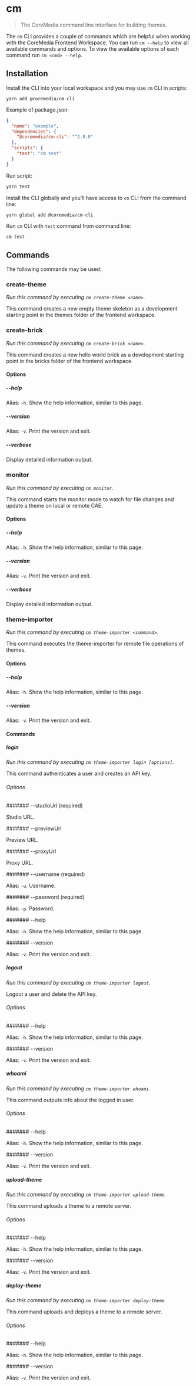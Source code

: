 # cm

> The CoreMedia command line interface for building themes.

The `cm` CLI provides a couple of commands which are helpful when working with the CoreMedia Frontend Workspace. You can run `cm --help` to view all available commands and options. To view the available options of each command run `cm <cmd> --help`.

## Installation

Install the CLI into your local workspace and you may use `cm` CLI in scripts:

```shell
yarn add @coremedia/cm-cli
```

Example of package.json:

```json
{
  "name": "example",
  "dependencies": {
    "@coremedia/cm-cli": "^2.0.0"
  },
  "scripts": {
    "test": "cm test"
  }
}
```

Run script:

```bash
yarn test
```

Install the CLI globally and you'll have access to `cm` CLI from the command line:

```shell
yarn global add @coremedia/cm-cli
```

Run `cm` CLI with `test` command from command line:

```bash
cm test
```

## Commands

The following commands may be used:

### create-theme

_Run this command by executing `cm create-theme <name>`._

This command creates a new empty theme skeleton as a development starting point in the themes folder of the frontend workspace.

### create-brick

_Run this command by executing `cm create-brick <name>`._

This command creates a new hello world brick as a development starting point in the bricks folder of the frontend workspace.

#### Options

##### --help

Alias: `-h`. Show the help information, similar to this page.

##### --version

Alias: `-v`. Print the version and exit.

##### --verbose

Display detailed information output.

### monitor

_Run this command by executing `cm monitor`._

This command starts the monitor mode to watch for file changes and update a theme on local or remote CAE.

#### Options

##### --help

Alias: `-h`. Show the help information, similar to this page.

##### --version

Alias: `-v`. Print the version and exit.

##### --verbose

Display detailed information output.

### theme-importer

_Run this command by executing `cm theme-importer <command>`._

This command executes the theme-importer for remote file operations of themes.

#### Options

##### --help

Alias: `-h`. Show the help information, similar to this page.

##### --version

Alias: `-v`. Print the version and exit.

#### Commands

##### login

_Run this command by executing `cm theme-importer login [options]`._

This command authenticates a user and creates an API key.

###### Options

####### --studioUrl (required)

Studio URL.

####### --previewUrl

Preview URL.

####### --proxyUrl

Proxy URL.

####### --username (required)

Alias: `-u`. Username.

####### --password (required)

Alias: `-p`. Password.

####### --help

Alias: `-h`. Show the help information, similar to this page.

####### --version

Alias: `-v`. Print the version and exit.

##### logout

_Run this command by executing `cm theme-importer logout`._

Logout a user and delete the API key.

###### Options

####### --help

Alias: `-h`. Show the help information, similar to this page.

####### --version

Alias: `-v`. Print the version and exit.

##### whoami

_Run this command by executing `cm theme-importer whoami`._

This command outputs info about the logged in user.

###### Options

####### --help

Alias: `-h`. Show the help information, similar to this page.

####### --version

Alias: `-v`. Print the version and exit.

##### upload-theme

_Run this command by executing `cm theme-importer upload-theme`._

This command uploads a theme to a remote server.

###### Options

####### --help

Alias: `-h`. Show the help information, similar to this page.

####### --version

Alias: `-v`. Print the version and exit.

##### deploy-theme

_Run this command by executing `cm theme-importer deploy-theme`._

This command uploads and deploys a theme to a remote server.

###### Options

####### --help

Alias: `-h`. Show the help information, similar to this page.

####### --version

Alias: `-v`. Print the version and exit.
